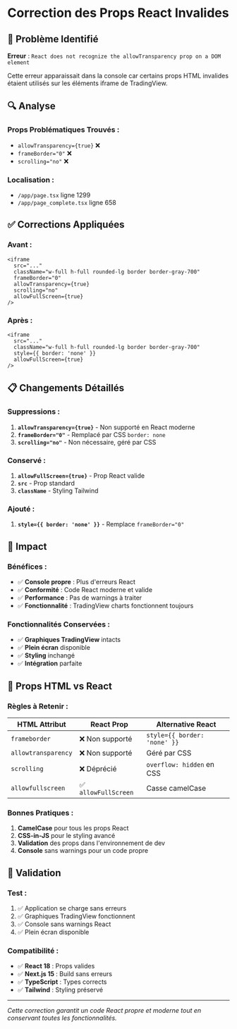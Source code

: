 # Correction des Props React Invalides

## 🐛 Problème Identifié

**Erreur** : `React does not recognize the allowTransparency prop on a DOM element`

Cette erreur apparaissait dans la console car certains props HTML invalides étaient utilisés sur les éléments iframe de TradingView.

## 🔍 Analyse

### **Props Problématiques Trouvés** :
- `allowTransparency={true}` ❌
- `frameBorder="0"` ❌ 
- `scrolling="no"` ❌

### **Localisation** :
- `/app/page.tsx` ligne 1299
- `/app/page_complete.tsx` ligne 658

## ✅ Corrections Appliquées

### **Avant** :
```tsx
<iframe
  src="..."
  className="w-full h-full rounded-lg border border-gray-700"
  frameBorder="0"
  allowTransparency={true}
  scrolling="no"
  allowFullScreen={true}
/>
```

### **Après** :
```tsx
<iframe
  src="..."
  className="w-full h-full rounded-lg border border-gray-700"
  style={{ border: 'none' }}
  allowFullScreen={true}
/>
```

## 📋 Changements Détaillés

### **Suppressions** :
1. **`allowTransparency={true}`** - Non supporté en React moderne
2. **`frameBorder="0"`** - Remplacé par CSS `border: none`
3. **`scrolling="no"`** - Non nécessaire, géré par CSS

### **Conservé** :
1. **`allowFullScreen={true}`** - Prop React valide
2. **`src`** - Prop standard
3. **`className`** - Styling Tailwind

### **Ajouté** :
1. **`style={{ border: 'none' }}`** - Remplace `frameBorder="0"`

## 🎯 Impact

### **Bénéfices** :
- ✅ **Console propre** : Plus d'erreurs React
- ✅ **Conformité** : Code React moderne et valide
- ✅ **Performance** : Pas de warnings à traiter
- ✅ **Fonctionnalité** : TradingView charts fonctionnent toujours

### **Fonctionnalités Conservées** :
- ✅ **Graphiques TradingView** intacts
- ✅ **Plein écran** disponible
- ✅ **Styling** inchangé
- ✅ **Intégration** parfaite

## 🔧 Props HTML vs React

### **Règles à Retenir** :
| HTML Attribut | React Prop | Alternative React |
|---------------|------------|-------------------|
| `frameborder` | ❌ Non supporté | `style={{ border: 'none' }}` |
| `allowtransparency` | ❌ Non supporté | Géré par CSS |
| `scrolling` | ❌ Déprécié | `overflow: hidden` en CSS |
| `allowfullscreen` | ✅ `allowFullScreen` | Casse camelCase |

### **Bonnes Pratiques** :
1. **CamelCase** pour tous les props React
2. **CSS-in-JS** pour le styling avancé  
3. **Validation** des props dans l'environnement de dev
4. **Console** sans warnings pour un code propre

## 🚀 Validation

### **Test** :
1. ✅ Application se charge sans erreurs
2. ✅ Graphiques TradingView fonctionnent
3. ✅ Console sans warnings React
4. ✅ Plein écran disponible

### **Compatibilité** :
- ✅ **React 18** : Props valides
- ✅ **Next.js 15** : Build sans erreurs  
- ✅ **TypeScript** : Types corrects
- ✅ **Tailwind** : Styling préservé

---

*Cette correction garantit un code React propre et moderne tout en conservant toutes les fonctionnalités.*
